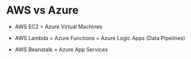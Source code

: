 # AWS vs Azure

- AWS EC2 = Azure Virtual Machines

- AWS Lambda = Azure Functions
            = Azure Logic Apps (Data Pipelines)

- AWS Beanstalk = Azure App Services
